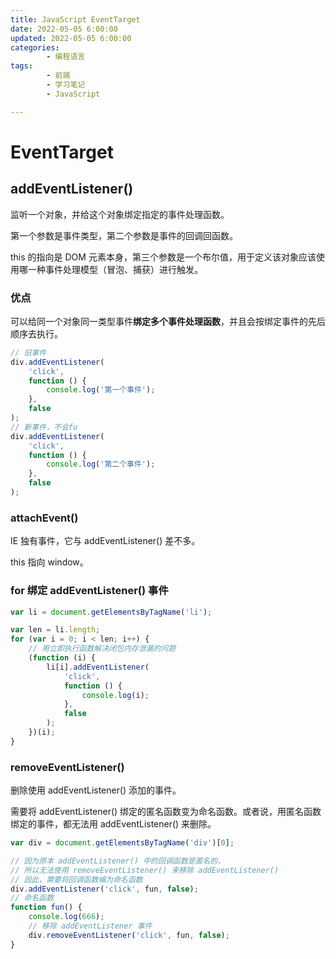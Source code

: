 ```yaml
---
title: JavaScript EventTarget
date: 2022-05-05 6:00:00
updated: 2022-05-05 6:00:00
categories:
        - 编程语言
tags:
        - 前端
        - 学习笔记
        - JavaScript

---
```


# EventTarget

## addEventListener()

监听一个对象，并给这个对象绑定指定的事件处理函数。

第一个参数是事件类型，第二个参数是事件的回调回函数。

this 的指向是 DOM 元素本身，第三个参数是一个布尔值，用于定义该对象应该使用哪一种事件处理模型（冒泡、捕获）进行触发。

### 优点

可以给同一个对象同一类型事件**绑定多个事件处理函数**，并且会按绑定事件的先后顺序去执行。

```js
// 旧事件
div.addEventListener(
	'click',
	function () {
		console.log('第一个事件');
	},
	false
);
// 新事件，不会fu
div.addEventListener(
	'click',
	function () {
		console.log('第二个事件');
	},
	false
);

```

### attachEvent()

IE 独有事件，它与 addEventListener() 差不多。

this 指向 window。

### for 绑定 addEventListener() 事件

```js
var li = document.getElementsByTagName('li');

var len = li.length;
for (var i = 0; i < len; i++) {
    // 用立即执行函数解决闭包内存泄漏的问题
	(function (i) {
		li[i].addEventListener(
			'click',
			function () {
				console.log(i);
			},
			false
		);
	})(i);
}

```

### removeEventListener()

删除使用 addEventListener() 添加的事件。

需要将 addEventListener() 绑定的匿名函数变为命名函数。或者说，用匿名函数绑定的事件，都无法用 addEventListener() 来删除。

```js
var div = document.getElementsByTagName('div')[0];

// 因为原本 addEventListener() 中的回调函数是匿名的，
// 所以无法使用 removeEventListener() 来移除 addEventListener()
// 因此，需要将回调函数编为命名函数
div.addEventListener('click', fun, false);
// 命名函数
function fun() {
	console.log(666);
	// 移除 addEventListener 事件
	div.removeEventListener('click', fun, false);
}

```

